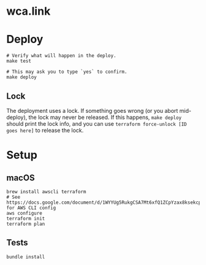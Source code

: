 # wca.link

# Deploy

    # Verify what will happen in the deploy.
    make test

    # This may ask you to type `yes` to confirm.
    make deploy

## Lock

The deployment uses a lock. If something goes wrong (or you abort mid-deploy), the lock may never be released.
If this happens, `make deploy` should print the lock info, and you can use `terraform force-unlock [ID goes here]` to release the lock.

# Setup

## macOS

    brew install awscli terraform
    # See https://docs.google.com/document/d/1WYYUg5RukgCSA7Mt6xfQ1ZCpYzax8ksekcp8PMMBSOg/edit# for AWS CLI config
    aws configure
    terraform init
    terraform plan

## Tests

    bundle install
